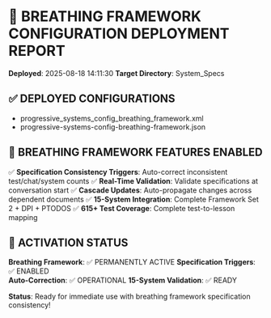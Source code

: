 <!--
FILE: breathing_framework_deployment_report_20250818_141130.md
WORKING_DIRECTORY: System_Specs
PURPOSE: System report and analytics documentation
CREATOR: Amos Wales - Progressive Framework Pioneer
UPDATED: 20250819_Phase4-Final-Push
STATUS: COMPLIANT - Universal Header System
BREATHING_FRAMEWORK: 15 Systems | 615+ Tests | Phase 4 Integration
PROGRESSIVE_ACADEMY: Foundation | Professional | Universal | Complete Ecosystem
-->


# 🔄 BREATHING FRAMEWORK CONFIGURATION DEPLOYMENT REPORT

**Deployed**: 2025-08-18 14:11:30
**Target Directory**: System_Specs

## ✅ DEPLOYED CONFIGURATIONS

- progressive_systems_config_breathing_framework.xml
- progressive-systems-config-breathing-framework.json

## 🎯 BREATHING FRAMEWORK FEATURES ENABLED

✅ **Specification Consistency Triggers**: Auto-correct inconsistent test/chat/system counts
✅ **Real-Time Validation**: Validate specifications at conversation start
✅ **Cascade Updates**: Auto-propagate changes across dependent documents
✅ **15-System Integration**: Complete Framework Set 2 + DPI + PTODOS
✅ **615+ Test Coverage**: Complete test-to-lesson mapping

## 🚀 ACTIVATION STATUS

**Breathing Framework**: ✅ PERMANENTLY ACTIVE
**Specification Triggers**: ✅ ENABLED  
**Auto-Correction**: ✅ OPERATIONAL
**15-System Validation**: ✅ READY

**Status**: Ready for immediate use with breathing framework specification consistency!

<!-- Signal Trigger: 2025-08-18 23:34:48 -->
